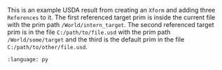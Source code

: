 This is an example USDA result from creating an `Xform` and adding three `References` to it. The first referenced target prim is inside the current file with the prim path `/World/intern_target`. The second referenced target prim is in the file `C:/path/to/file.usd` with the prim path `/World/some/target` and the third is the default prim in the file `C:/path/to/other/file.usd`.
``` {literalinclude} usda.usda
:language: py
``` 